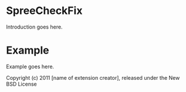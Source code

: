 SpreeCheckFix
=============

Introduction goes here.


Example
=======

Example goes here.


Copyright (c) 2011 [name of extension creator], released under the New BSD License
